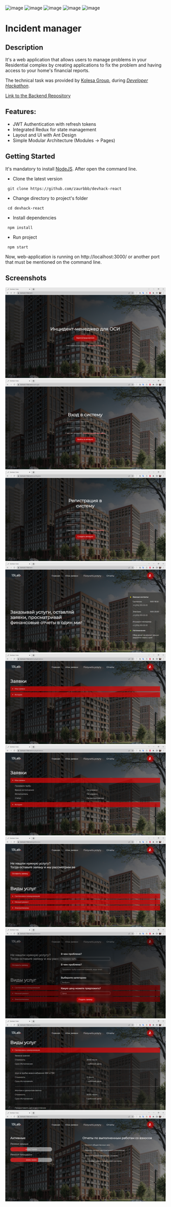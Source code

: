 ![image](https://img.shields.io/badge/React-20232A?style=for-the-badge&logo=react&logoColor=61DAFB)
![image](https://img.shields.io/badge/Redux-593D88?style=for-the-badge&logo=redux&logoColor=white)
![image](https://img.shields.io/badge/JavaScript-323330?style=for-the-badge&logo=javascript&logoColor=F7DF1E)
![image](https://img.shields.io/badge/Ant%20Design-1890FF?style=for-the-badge&logo=antdesign&logoColor=white)
![image](https://img.shields.io/badge/Scss-CC6699?style=for-the-badge&logo=sass&logoColor=white)
# Incident manager 


## Description

It's a web application that allows users to manage problems in your Residential complex by creating applications to fix the problem and having access to your home's financial reports.

The technical task was provided by [Kolesa Group](https://kolesa.group/), during [_Developer Hackathon_](https://the-tech.kz/v-karagande-projdet-trehdnevnyj-developer-hackathon/).

[Link to the Backend Repository](https://github.com/Bioneisme/devhack-hackthon)

## Features:

- JWT Authentication with refresh tokens
- Integrated Redux for state management
- Layout and UI with Ant Design
- Simple Modular Architecture (Modules -> Pages)

## Getting Started

It's mandatory to install [NodeJS](https://nodejs.org/en/download/). After open the command line.

- Clone the latest version
```
 git clone https://github.com/zaurbbb/devhack-react
```
- Change directory to project's folder
```
 cd devhack-react
```
- Install dependencies
```
 npm install
```
- Run project
```
 npm start
```
Now, web-application is running on http://localhost:3000/ or another port that must be mentioned on the command line.

## Screenshots

![img.png](public/readme/img.png)
![img_1.png](public/readme/img_1.png)
![img_2.png](public/readme/img_2.png)
![img_3.png](public/readme/img_3.png)
![img_4.png](public/readme/img_4.png)
![img_5.png](public/readme/img_5.png)
![img_6.png](public/readme/img_6.png)
![img_7.png](public/readme/img_7.png)
![img_8.png](public/readme/img_8.png)
![img_9.png](public/readme/img_9.png)
